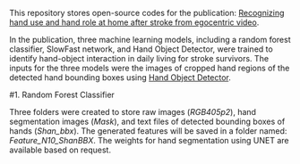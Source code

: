 This repository stores open-source codes for the publication: [Recognizing hand use and hand role at home after stroke from egocentric video](https://journals.plos.org/digitalhealth/article?id=10.1371/journal.pdig.0000361).

In the publication, three machine learning models, including a random forest classifier, SlowFast network, and Hand Object Detector, were trained to identify hand-object interaction in daily living for stroke survivors.
The inputs for the three models were the images of cropped hand regions of the detected hand bounding boxes using [Hand Object Detector](https://github.com/ddshan/hand_object_detector). 

#1. Random Forest Classifier

Three folders were created to store raw images (_RGB405p2_), hand segmentation images (_Mask_), and text files of detected bounding boxes of hands (_Shan_bbx_).
The generated features will be saved in a folder named: _Feature_N10_ShanBBX_.
The weights for hand segmentation using UNET are available based on request.
